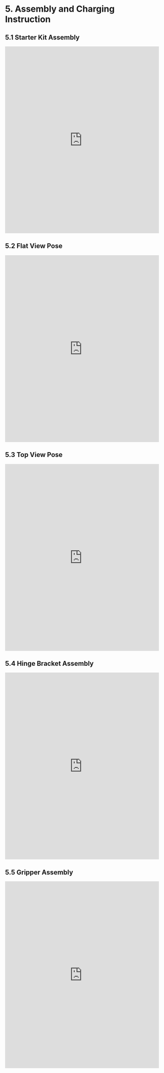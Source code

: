 # 5. Assembly and Charging Instruction

## 5.1 Starter Kit Assembly

<p>
<iframe width="100%" height="613" src="https://www.youtube.com/embed/IIVfpaUdH_k" title="Nexbit Tutorials--01 Starter Kit Assembly" frameborder="0" allow="accelerometer; autoplay; clipboard-write; encrypted-media; gyroscope; picture-in-picture; web-share" referrerpolicy="strict-origin-when-cross-origin" allowfullscreen></iframe>
</p>

## 5.2 Flat View Pose

<p>
<iframe width="100%" height="613" src="https://www.youtube.com/embed/bSzeL7POJkk" title="Nexbit Tutorials--02 Flat View Pose" frameborder="0" allow="accelerometer; autoplay; clipboard-write; encrypted-media; gyroscope; picture-in-picture; web-share" referrerpolicy="strict-origin-when-cross-origin" allowfullscreen></iframe>
</p>

## 5.3 Top View Pose

<p>
<iframe width="100%" height="613" src="https://www.youtube.com/embed/uVNAczWkhoU" title="Nexbit Tutorials--03 Top View Pose" frameborder="0" allow="accelerometer; autoplay; clipboard-write; encrypted-media; gyroscope; picture-in-picture; web-share" referrerpolicy="strict-origin-when-cross-origin" allowfullscreen></iframe>
</p>

## 5.4 Hinge Bracket Assembly

<p>
<iframe width="100%" height="613" src="https://www.youtube.com/embed/9mjlydMfDMs" title="Nexbit Tutorials--04 Hinge Bracket Assembly" frameborder="0" allow="accelerometer; autoplay; clipboard-write; encrypted-media; gyroscope; picture-in-picture; web-share" referrerpolicy="strict-origin-when-cross-origin" allowfullscreen></iframe>
</p>

## 5.5  Gripper Assembly

<p>
<iframe width="100%" height="613" src="https://www.youtube.com/embed/f37UFBWzhtY" title="Nexbit Tutorials--05 Gripper Assembly" frameborder="0" allow="accelerometer; autoplay; clipboard-write; encrypted-media; gyroscope; picture-in-picture; web-share" referrerpolicy="strict-origin-when-cross-origin" allowfullscreen>
</iframe>
</p>